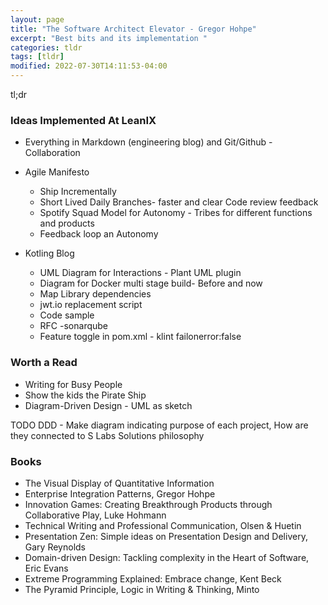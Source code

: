 ```yaml
---
layout: page
title: "The Software Architect Elevator - Gregor Hohpe"
excerpt: "Best bits and its implementation "
categories: tldr
tags: [tldr]
modified: 2022-07-30T14:11:53-04:00
---
```


tl;dr
### Ideas Implemented At LeanIX
* Everything in Markdown (engineering blog) and Git/Github - Collaboration
* Agile Manifesto
  * Ship Incrementally
  * Short Lived Daily Branches- faster and clear Code review feedback
  * Spotify Squad Model for Autonomy - Tribes for different functions and products
  * Feedback loop an Autonomy

* Kotling Blog
  * UML Diagram for Interactions - Plant UML plugin
  * Diagram for Docker multi stage build- Before and now
  * Map Library dependencies
  * jwt.io replacement script
  * Code sample 
  * RFC -sonarqube
  * Feature toggle in pom.xml - klint failonerror:false

### Worth a Read
* Writing for Busy People
* Show the kids the Pirate Ship
* Diagram-Driven Design - UML as sketch

TODO
DDD - Make diagram indicating purpose of each project, How are they connected to S Labs Solutions philosophy



### Books
* The Visual Display of Quantitative  Information
* Enterprise Integration Patterns, Gregor Hohpe
* Innovation Games: Creating Breakthrough Products through Collaborative Play, Luke Hohmann
* Technical Writing and Professional Communication, Olsen & Huetin
* Presentation Zen: Simple ideas on Presentation Design and Delivery, Gary Reynolds
* Domain-driven Design: Tackling complexity in the Heart of Software, Eric Evans
* Extreme Programming Explained: Embrace change, Kent Beck
* The Pyramid Principle, Logic in Writing & Thinking, Minto
